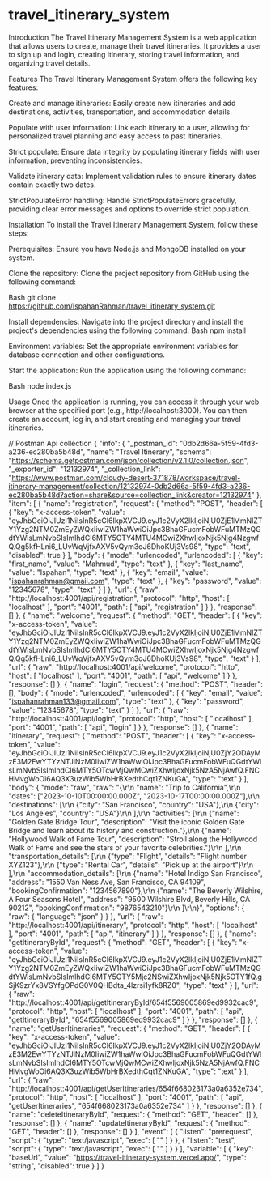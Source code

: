 # travel_itinerary_system

Introduction
The Travel Itinerary Management System is a web application that allows users to create, manage their travel itineraries. It provides a user to sign up and login, creating itinerary, storing travel information, and organizing travel details.

Features
The Travel Itinerary Management System offers the following key features:

Create and manage itineraries: Easily create new itineraries and add destinations, activities, transportation, and accommodation details.

Populate with user information: Link each itinerary to a user, allowing for personalized travel planning and easy access to past itineraries.

Strict populate: Ensure data integrity by populating itinerary fields with user information, preventing inconsistencies.

Validate itinerary data: Implement validation rules to ensure itinerary dates contain exactly two dates.

StrictPopulateError handling: Handle StrictPopulateErrors gracefully, providing clear error messages and options to override strict population.

Installation
To install the Travel Itinerary Management System, follow these steps:

Prerequisites: Ensure you have Node.js and MongoDB installed on your system.

Clone the repository: Clone the project repository from GitHub using the following command:

Bash
git clone https://github.com/IspahanRahman/travel_itinerary_system.git

Install dependencies: Navigate into the project directory and install the project's dependencies using the following command:
Bash
npm install

Environment variables: Set the appropriate environment variables for database connection and other configurations.

Start the application: Run the application using the following command:

Bash
node index.js

Usage
Once the application is running, you can access it through your web browser at the specified port (e.g., http://localhost:3000). You can then create an account, log in, and start creating and managing your travel itineraries.

// Postman Api collection
{
	"info": {
		"_postman_id": "0db2d66a-5f59-4fd3-a236-ec280ba5b48d",
		"name": "Travel Itinerary",
		"schema": "https://schema.getpostman.com/json/collection/v2.1.0/collection.json",
		"_exporter_id": "12132974",
		"_collection_link": "https://www.postman.com/cloudy-desert-371878/workspace/travel-itinerary-management/collection/12132974-0db2d66a-5f59-4fd3-a236-ec280ba5b48d?action=share&source=collection_link&creator=12132974"
	},
	"item": [
		{
			"name": "registration",
			"request": {
				"method": "POST",
				"header": [
					{
						"key": "x-access-token",
						"value": "eyJhbGciOiJIUzI1NiIsInR5cCI6IkpXVCJ9.eyJ1c2VyX2lkIjoiNjU0ZjE1MmNlZTY1Yzg2NTM0ZmEyZWQxIiwiZW1haWwiOiJpc3BhaGFucmFobWFuMTMzQGdtYWlsLmNvbSIsImlhdCI6MTY5OTY4MTU4MCwiZXhwIjoxNjk5Njg4NzgwfQ.Qg5kfHLni6_LUvWqVjfxAXV5vQym3oJ6DhoKUj3Vs98",
						"type": "text",
						"disabled": true
					}
				],
				"body": {
					"mode": "urlencoded",
					"urlencoded": [
						{
							"key": "first_name",
							"value": "Mahmud",
							"type": "text"
						},
						{
							"key": "last_name",
							"value": "Ispahan",
							"type": "text"
						},
						{
							"key": "email",
							"value": "ispahanrahman@gmail.com",
							"type": "text"
						},
						{
							"key": "password",
							"value": "12345678",
							"type": "text"
						}
					]
				},
				"url": {
					"raw": "http://localhost:4001/api/registration",
					"protocol": "http",
					"host": [
						"localhost"
					],
					"port": "4001",
					"path": [
						"api",
						"registration"
					]
				}
			},
			"response": []
		},
		{
			"name": "welcome",
			"request": {
				"method": "GET",
				"header": [
					{
						"key": "x-access-token",
						"value": "eyJhbGciOiJIUzI1NiIsInR5cCI6IkpXVCJ9.eyJ1c2VyX2lkIjoiNjU0ZjE1MmNlZTY1Yzg2NTM0ZmEyZWQxIiwiZW1haWwiOiJpc3BhaGFucmFobWFuMTMzQGdtYWlsLmNvbSIsImlhdCI6MTY5OTY4MTU4MCwiZXhwIjoxNjk5Njg4NzgwfQ.Qg5kfHLni6_LUvWqVjfxAXV5vQym3oJ6DhoKUj3Vs98",
						"type": "text"
					}
				],
				"url": {
					"raw": "http://localhost:4001/api/welcome",
					"protocol": "http",
					"host": [
						"localhost"
					],
					"port": "4001",
					"path": [
						"api",
						"welcome"
					]
				}
			},
			"response": []
		},
		{
			"name": "login",
			"request": {
				"method": "POST",
				"header": [],
				"body": {
					"mode": "urlencoded",
					"urlencoded": [
						{
							"key": "email",
							"value": "ispahanrahman133@gmail.com",
							"type": "text"
						},
						{
							"key": "password",
							"value": "12345678",
							"type": "text"
						}
					]
				},
				"url": {
					"raw": "http://localhost:4001/api/login",
					"protocol": "http",
					"host": [
						"localhost"
					],
					"port": "4001",
					"path": [
						"api",
						"login"
					]
				}
			},
			"response": []
		},
		{
			"name": "itinerary",
			"request": {
				"method": "POST",
				"header": [
					{
						"key": "x-access-token",
						"value": "eyJhbGciOiJIUzI1NiIsInR5cCI6IkpXVCJ9.eyJ1c2VyX2lkIjoiNjU0ZjY2ODAyMzE3M2EwYTYzNTJlNzM0IiwiZW1haWwiOiJpc3BhaGFucmFobWFuQGdtYWlsLmNvbSIsImlhdCI6MTY5OTcwMjQwMCwiZXhwIjoxNjk5NzA5NjAwfQ.FNCHMvgWoOi6AQ3X3uzWib5WbHrBXedthCqt1ZNKuGA",
						"type": "text"
					}
				],
				"body": {
					"mode": "raw",
					"raw": "{\r\n  \"name\": \"Trip to California\",\r\n  \"dates\": [\"2023-10-10T00:00:00.000Z\", \"2023-10-17T00:00:00.000Z\"],\r\n  \"destinations\": [\r\n    {\"city\": \"San Francisco\", \"country\": \"USA\"},\r\n    {\"city\": \"Los Angeles\", \"country\": \"USA\"}\r\n  ],\r\n  \"activities\": [\r\n    {\"name\": \"Golden Gate Bridge Tour\", \"description\": \"Visit the iconic Golden Gate Bridge and learn about its history and construction.\"},\r\n    {\"name\": \"Hollywood Walk of Fame Tour\", \"description\": \"Stroll along the Hollywood Walk of Fame and see the stars of your favorite celebrities.\"}\r\n  ],\r\n  \"transportation_details\": [\r\n    {\"type\": \"Flight\", \"details\": \"Flight number XYZ123\"},\r\n    {\"type\": \"Rental Car\", \"details\": \"Pick up at the airport\"}\r\n  ],\r\n  \"accommodation_details\": [\r\n    {\"name\": \"Hotel Indigo San Francisco\", \"address\": \"1550 Van Ness Ave, San Francisco, CA 94109\", \"bookingConfirmation\": \"1234567890\"},\r\n    {\"name\": \"The Beverly Wilshire, A Four Seasons Hotel\", \"address\": \"9500 Wilshire Blvd, Beverly Hills, CA 90212\", \"bookingConfirmation\": \"9876543210\"}\r\n  ]\r\n}",
					"options": {
						"raw": {
							"language": "json"
						}
					}
				},
				"url": {
					"raw": "http://localhost:4001/api/itinerary",
					"protocol": "http",
					"host": [
						"localhost"
					],
					"port": "4001",
					"path": [
						"api",
						"itinerary"
					]
				}
			},
			"response": []
		},
		{
			"name": "getItineraryById",
			"request": {
				"method": "GET",
				"header": [
					{
						"key": "x-access-token",
						"value": "eyJhbGciOiJIUzI1NiIsInR5cCI6IkpXVCJ9.eyJ1c2VyX2lkIjoiNjU0ZjE1MmNlZTY1Yzg2NTM0ZmEyZWQxIiwiZW1haWwiOiJpc3BhaGFucmFobWFuMTMzQGdtYWlsLmNvbSIsImlhdCI6MTY5OTY5Mjc2NSwiZXhwIjoxNjk5Njk5OTY1fQ.gSjK9zrYx8VSYfgOPdG0V0QHBdta_4lzrsi1yfk8RZ0",
						"type": "text"
					}
				],
				"url": {
					"raw": "http://localhost:4001/api/getItineraryById/654f5569005869ed9932cac9",
					"protocol": "http",
					"host": [
						"localhost"
					],
					"port": "4001",
					"path": [
						"api",
						"getItineraryById",
						"654f5569005869ed9932cac9"
					]
				}
			},
			"response": []
		},
		{
			"name": "getUserItineraries",
			"request": {
				"method": "GET",
				"header": [
					{
						"key": "x-access-token",
						"value": "eyJhbGciOiJIUzI1NiIsInR5cCI6IkpXVCJ9.eyJ1c2VyX2lkIjoiNjU0ZjY2ODAyMzE3M2EwYTYzNTJlNzM0IiwiZW1haWwiOiJpc3BhaGFucmFobWFuQGdtYWlsLmNvbSIsImlhdCI6MTY5OTcwMjQwMCwiZXhwIjoxNjk5NzA5NjAwfQ.FNCHMvgWoOi6AQ3X3uzWib5WbHrBXedthCqt1ZNKuGA",
						"type": "text"
					}
				],
				"url": {
					"raw": "http://localhost:4001/api/getUserItineraries/654f668023173a0a6352e734",
					"protocol": "http",
					"host": [
						"localhost"
					],
					"port": "4001",
					"path": [
						"api",
						"getUserItineraries",
						"654f668023173a0a6352e734"
					]
				}
			},
			"response": []
		},
		{
			"name": "deleteItineraryById",
			"request": {
				"method": "GET",
				"header": []
			},
			"response": []
		},
		{
			"name": "updateItineraryById",
			"request": {
				"method": "GET",
				"header": []
			},
			"response": []
		}
	],
	"event": [
		{
			"listen": "prerequest",
			"script": {
				"type": "text/javascript",
				"exec": [
					""
				]
			}
		},
		{
			"listen": "test",
			"script": {
				"type": "text/javascript",
				"exec": [
					""
				]
			}
		}
	],
	"variable": [
		{
			"key": "baseUrl",
			"value": "https://travel-itinerary-system.vercel.app/",
			"type": "string",
			"disabled": true
		}
	]
}